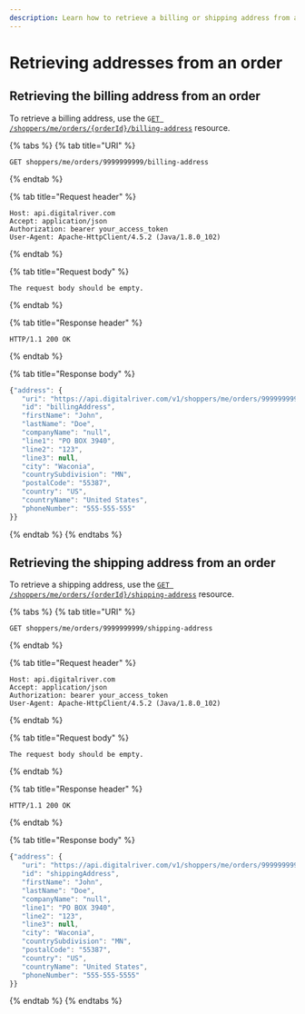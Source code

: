 ```yaml
---
description: Learn how to retrieve a billing or shipping address from an order.
---
```


# Retrieving addresses from an order

## Retrieving the billing address from an order

To retrieve a billing address, use the `G`[`ET /shoppers/me/orders/{orderId}/billing-address`](https://www.digitalriver.com/docs/commerce-api-reference/#tag/Billing-Address/paths/\~1v1\~1shoppers\~1me\~1orders\~1{orderId}\~1billing-address/get) resource.

{% tabs %}
{% tab title="URI" %}
```http
GET shoppers/me/orders/9999999999/billing-address
```
{% endtab %}

{% tab title="Request header" %}
```http
Host: api.digitalriver.com
Accept: application/json
Authorization: bearer your_access_token
User-Agent: Apache-HttpClient/4.5.2 (Java/1.8.0_102)
```
{% endtab %}

{% tab title="Request body" %}
```
The request body should be empty. 
```
{% endtab %}

{% tab title="Response header" %}
```http
HTTP/1.1 200 OK
```
{% endtab %}

{% tab title="Response body" %}
```javascript
{"address": {
   "uri": "https://api.digitalriver.com/v1/shoppers/me/orders/9999999999/billing-address",
   "id": "billingAddress",
   "firstName": "John",
   "lastName": "Doe",
   "companyName": "null",
   "line1": "PO BOX 3940",
   "line2": "123",
   "line3": null,
   "city": "Waconia",
   "countrySubdivision": "MN",
   "postalCode": "55387",
   "country": "US",
   "countryName": "United States",
   "phoneNumber": "555-555-555"
}}
```
{% endtab %}
{% endtabs %}

## Retrieving the shipping address from an order

To retrieve a shipping address, use the [`GET /shoppers/me/orders/{orderId}/shipping-address`](https://www.digitalriver.com/docs/commerce-api-reference/#tag/Shipping-Address/paths/\~1v1\~1shoppers\~1me\~1orders\~1{orderId}\~1shipping-address/get) resource.

{% tabs %}
{% tab title="URI" %}
```http
GET shoppers/me/orders/9999999999/shipping-address
```
{% endtab %}

{% tab title="Request header" %}
```http
Host: api.digitalriver.com
Accept: application/json
Authorization: bearer your_access_token
User-Agent: Apache-HttpClient/4.5.2 (Java/1.8.0_102)
```
{% endtab %}

{% tab title="Request body" %}
```
The request body should be empty. 
```
{% endtab %}

{% tab title="Response header" %}
```http
HTTP/1.1 200 OK
```
{% endtab %}

{% tab title="Response body" %}
```javascript
{"address": {
   "uri": "https://api.digitalriver.com/v1/shoppers/me/orders/9999999999/shippingAddress",
   "id": "shippingAddress",
   "firstName": "John",
   "lastName": "Doe",
   "companyName": "null",
   "line1": "PO BOX 3940",
   "line2": "123",
   "line3": null,
   "city": "Waconia",
   "countrySubdivision": "MN",
   "postalCode": "55387",
   "country": "US",
   "countryName": "United States",
   "phoneNumber": "555-555-5555"
}}
```
{% endtab %}
{% endtabs %}
